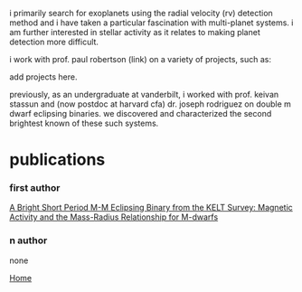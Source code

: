 i primarily search for exoplanets using the radial velocity (rv) detection method and 
i have taken a particular fascination with multi-planet systems.
i am further interested in stellar activity as it relates to making planet detection more difficult.

i work with prof. paul robertson (link) on a variety of projects, such as:

add projects here.

previously, as an undergraduate at vanderbilt, i worked with prof. keivan stassun and (now postdoc 
at harvard cfa) dr. joseph rodriguez on double m dwarf eclipsing binaries. 
we discovered and characterized the second brightest known of these such systems.



# publications

### first author

[A Bright Short Period M-M Eclipsing Binary from the KELT Survey: Magnetic Activity and the Mass-Radius Relationship for M-dwarfs](https://arxiv.org/abs/1706.02401)

### n author

none


[Home](./)
